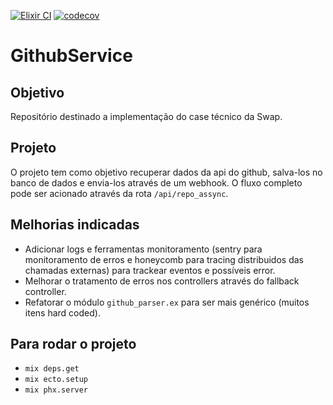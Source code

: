 [![Elixir CI](https://github.com/tiagoColli/github-service/actions/workflows/elixir.yml/badge.svg)](https://github.com/tiagoColli/github-service/actions/workflows/elixir.yml) [![codecov](https://codecov.io/gh/tiagoColli/github-service/branch/master/graph/badge.svg?token=1F5453SPEF)](https://codecov.io/gh/tiagoColli/github-service)

# GithubService

## Objetivo

Repositório destinado a implementação do case técnico da Swap.

## Projeto

O projeto tem como objetivo recuperar dados da api do github, salva-los no banco de dados e envia-los através de um webhook.
O fluxo completo pode ser acionado através da rota `/api/repo_assync`.

## Melhorias indicadas

- Adicionar logs e ferramentas monitoramento (sentry para monitoramento de erros e honeycomb para tracing distribuidos das chamadas externas) para trackear eventos e possíveis error.
- Melhorar o tratamento de erros nos controllers através do fallback controller.
- Refatorar o módulo `github_parser.ex` para ser mais genérico (muitos itens hard coded).

## Para rodar o projeto

- `mix deps.get`
- `mix ecto.setup`
- `mix phx.server`